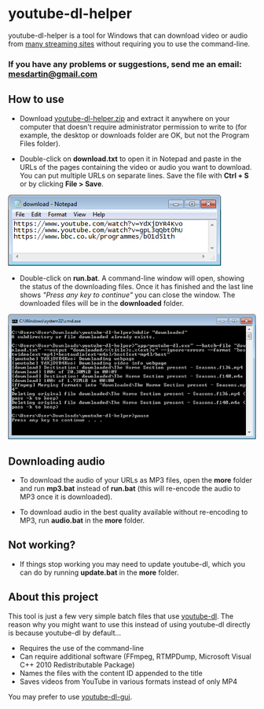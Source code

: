 # youtube-dl-helper

youtube-dl-helper is a tool for Windows that can download video or audio from [many streaming sites](https://rg3.github.io/youtube-dl/supportedsites.html) without requiring you to use the command-line.

### If you have any problems or suggestions, send me an email: **mesdartin@gmail.com**

## How to use

* Download [youtube-dl-helper.zip](https://github.com/youtube-dl-helper/youtube-dl-helper.github.io/releases/download/v0.1/youtube-dl-helper.zip) and extract it anywhere on your computer that doesn't require administrator permission to write to (for example, the desktop or downloads folder are OK, but not the Program Files folder).

* Double-click on **download.txt** to open it in Notepad and paste in the URLs of the pages containing the video or audio you want to download. You can put multiple URLs on separate lines. Save the file with **Ctrl + S** or by clicking **File > Save**.

![](notepad.png)

* Double-click on **run.bat**. A command-line window will open, showing the status of the downloading files. Once it has finished and the last line shows *"Press any key to continue"* you can close the window. The downloaded files will be in the **downloaded** folder.

![](finished.png)

## Downloading audio

* To download the audio of your URLs as MP3 files, open the **more** folder and run **mp3.bat** instead of **run.bat** (this will re-encode the audio to MP3 once it is downloaded).

* To download audio in the best quality available without re-encoding to MP3, run **audio.bat** in the **more** folder.

## Not working?

* If things stop working you may need to update youtube-dl, which you can do by running **update.bat** in the **more** folder.

## About this project

This tool is just a few very simple batch files that use [youtube-dl](http://rg3.github.io/youtube-dl/). The reason why you might want to use this instead of using youtube-dl directly is because youtube-dl by default...

* Requires the use of the command-line
* Can require additional software (FFmpeg, RTMPDump, Microsoft Visual C++ 2010 Redistributable Package)
* Names the files with the content ID appended to the title
* Saves videos from YouTube in various formats instead of only MP4

You may prefer to use [youtube-dl-gui](https://mrs0m30n3.github.io/youtube-dl-gui/).
